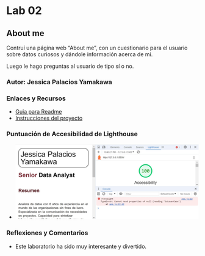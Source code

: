 # Lab 02

## About me

Contruí una página web “About me”, con un cuestionario para el usuario sobre datos curiosos y dándole información acerca de mi.

Luego le hago preguntas al usuario de tipo sí o no.

### Autor: Jessica Palacios Yamakawa

### Enlaces y Recursos

* [Guia para Readme](https://entertechschool.github.io/code-201-guide/curriculum/class-02/README-template.html)
* [Instrucciones del proyecto](https://entertechschool.github.io/code-201-guide/curriculum/class-02/project-setup)

### Puntuación de Accesibilidad de Lighthouse

* ![Puntuación de accesibilidad Lighthouse](./img/lighthouse-lab02.jpg)

### Reflexiones y Comentarios

* Este laboratorio ha sido muy interesante y divertido.
